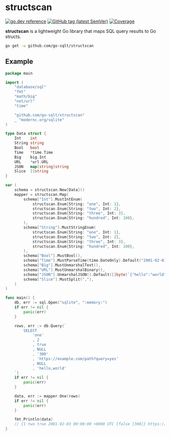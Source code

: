 # structscan

[![go.dev reference](https://img.shields.io/badge/go.dev-reference-007d9c?logo=go&logoColor=white)](https://pkg.go.dev/github.com/go-sqlt/structscan)
[![GitHub tag (latest SemVer)](https://img.shields.io/github/tag/go-sqlt/structscan.svg?style=social)](https://github.com/go-sqlt/structscan/tags)
[![Coverage](https://img.shields.io/badge/Coverage-76.5%25-brightgreen)](https://github.com/go-sqlt/structscan/actions)

**structscan** is a lightweight Go library that maps SQL query results to Go structs.

```sh
go get -u github.com/go-sqlt/structscan
```

## Example

```go
package main

import (
	"database/sql"
	"fmt"
	"math/big"
	"net/url"
	"time"

	"github.com/go-sqlt/structscan"
	_ "modernc.org/sqlite"
)

type Data struct {
	Int    int
	String string
	Bool   bool
	Time   *time.Time
	Big    big.Int
	URL    *url.URL
	JSON   map[string]string
	Slice  []string
}

var (
	schema = structscan.New[Data]()
	mapper = structscan.Map(
		schema["Int"].MustIntEnum(
			structscan.Enum{String: "one", Int: 1},
			structscan.Enum{String: "two", Int: 2},
			structscan.Enum{String: "three", Int: 3},
			structscan.Enum{String: "hundred", Int: 100},
		),
		schema["String"].MustStringEnum(
			structscan.Enum{String: "one", Int: 1},
			structscan.Enum{String: "two", Int: 2},
			structscan.Enum{String: "three", Int: 3},
			structscan.Enum{String: "hundred", Int: 100},
		),
		schema["Bool"].MustBool(),
		schema["Time"].MustParseTime(time.DateOnly).Default("2001-02-03"),
		schema["Big"].MustUnmarshalText(),
		schema["URL"].MustUnmarshalBinary(),
		schema["JSON"].UnmarshalJSON().Default([]byte(`{"hello":"world"}`)),
		schema["Slice"].MustSplit(","),
	)
)

func main() {
	db, err := sql.Open("sqlite", ":memory:")
	if err != nil {
		panic(err)
	}

	rows, err := db.Query(`
		SELECT
			'one'
			, 2
			, true
			, NULL
			, '300'
			, 'https://example.com/path?query=yes'
			, NULL
			, 'hello,world'
	`)
	if err != nil {
		panic(err)
	}

	data, err := mapper.One(rows)
	if err != nil {
		panic(err)
	}

	fmt.Println(data)
	// {1 two true 2001-02-03 00:00:00 +0000 UTC {false [300]} https://example.com/path?query=yes map[hello:world] [hello world]}
}
```